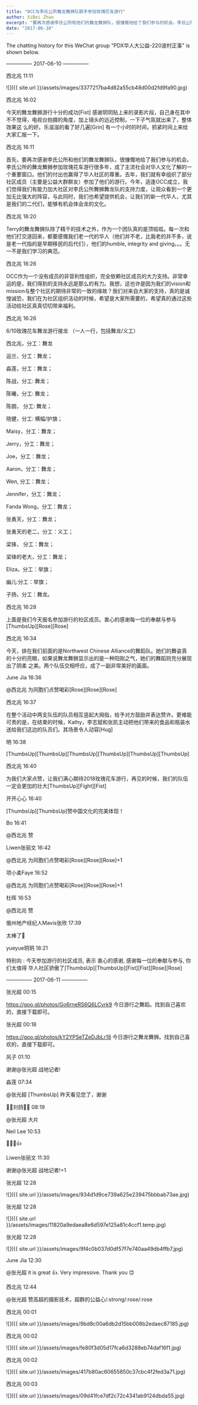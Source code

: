 ```yaml
---
title: "OCC与李氏公所舞龙舞狮队联手参加玫瑰花车游行"
author: XiBei Zhao
excerpt: "要再次感谢李氏公所和他们的舞龙舞狮队，很慷慨地给了我们参与的机会。李氏公所的舞龙舞狮参加玫瑰花车游行很多年，成了主流社会对华人文化了解的一个重要窗口。他们的付出也赢得了华人社区的尊重。去年，我们就有幸组织了部分社区成员（主要是公益大群群友）参加了他们的游行。今年，适逢OCC成立，我们觉得我们有能力加大社区对李氏公所舞狮舞龙队的支持力度，让观众看到一个更加无比强大的阵容，与此同时，我们也希望提供机会，让我们的新一代华人，尤其是我们的二代们，能够有机会体会龙的文化。"
date: "2017-06-10"
---
```

The chatting history for this WeChat group "PDX华人大公益-220波村正事" is shown below.

—————  2017-06-10  —————

西北兆  11:11

![]({{ site.url }}/assets/images/3377217ba4d82a55cb48d00d2fd9fa90.jpg)

西北兆  16:02

今天的舞龙舞狮游行十分的成功[Fist] 感谢玥玥贴上来的录影片段，自己身在其中不不觉得，电视台拍摄的角度，加上镜头的远近控制，一下子气氛就出来了，整体效果这
么的好。乐滋滋的看了好几遍[Grin] 有一个小时的时间，抓紧时间上来给大家汇报一下。

西北兆  16:11

首先，要再次感谢李氏公所和他们的舞龙舞狮队，很慷慨地给了我们参与的机会。李氏公所的舞龙舞狮参加玫瑰花车游行很多年，成了主流社会对华人文化了解的一个重要窗口。他们的付出也赢得了华人社区的尊重。去年，我们就有幸组织了部分社区成员（主要是公益大群群友）参加了他们的游行。今年，适逢OCC成立，我们觉得我们有能力加大社区对李氏公所舞狮舞龙队的支持力度，让观众看到一个更加无比强大的阵容，与此同时，我们也希望提供机会，让我们的新一代华人，尤其是我们的二代们，能够有机会体会龙的文化。

西北兆  16:20

Terry的舞龙舞狮队除了精干的技术之外，作为一个团队真的是顶呱呱。每一次和他们打交道回来，都要感慨我们老一代的华人（他们并不老，比我老的并不多，说是老一代指的是早期移民的后代们），他们的humble, integrity and giving。。。无一不是我们学习的典范。

西北兆  16:26

OCC作为一个没有成员的非营利性组织，完全依赖社区成员的大力支持。非常幸运的是，我们得到的支持永远是那么的有力。我想，这也许是因为我们的vision和mission与整个社区的期待非常的一致的缘故？我们对来自大家的支持，真的是诚惶诚恐，我们在为社区组织活动的时候，希望是大家所需要的，希望真的通过这些活动给社区真真切切带来福利。

西北兆  16:26

6/10玫瑰花车舞龙游行接龙 （一人一行，包括舞龙/义工）

西北兆，分工：舞龙

运兰，分工：舞龙；

淼莲，分工：舞龙；

陈战，分工:   舞龙；

陈曦，分工:   舞龙；

陈朗， 分工:  舞龙；

晓健，分工: 横幅/护旗；

Maisy，分工：舞龙；

Jerry，分工：舞龙；

Joe，分工：舞龙；

Aaron，分工：舞龙；

Wen, 分工：舞龙；                                

Jennifer，分工：舞龙；

Fanda Wong，分工：舞龙；

张勇天，分工：舞龙；

张勇天的老二，分工：义工；

梁锋， 分工：舞龙；

梁锋的老大，分工：舞龙；                                       

Eliza，分工：举旗；

幽儿:分工：举旗；

子扬，分工：舞龙。

西北兆  16:28

上面是我们今天报名参加游行的社区成员。衷心的感谢每一位的奉献与参与[ThumbsUp][Rose][Rose]


西北兆  16:34

今天，排在我们前面的是Northwest Chinese Alliance的舞蹈队。她们的舞姿真的十分的亮眼，如果说舞龙舞狮显示出的是一种阳刚之气，她们的舞蹈则充分展现出了阴柔
之美。两个队伍交相呼应，成了一副非常美好的画面。

June Jia  16:36

@西北兆 为同胞们点赞喝彩[Rose][Rose][Rose]

西北兆  16:37

在整个活动中两支队伍的队员相互竖起大拇指，给予对方鼓励并表达赞许。更难能可贵的是，在结束的时候，Kathy，李志斌和张凯主动把他们带来的食品和瓶装水送给我们这边的队员们。其场景令人动容[Hug]

明  16:38

[ThumbsUp][ThumbsUp][ThumbsUp][ThumbsUp][ThumbsUp][ThumbsUp]

西北兆  16:40

为我们大家点赞，让我们满心期待2018玫瑰花车游行，再见的时候，我们的队伍一定会更加的壮大[ThumbsUp][Fight][Fist]

开开心心  16:40

[ThumbsUp][ThumbsUp]赞中国文化的完美体现！

Bo  16:41

@西北兆 赞

Liwen张丽文  16:42

@西北兆 为同胞们点赞喝彩[Rose][Rose][Rose]+1

项小柔Faye  16:52

@西北兆 为同胞们点赞喝彩[Rose][Rose][Rose]+1

杜晖  16:53

@西北兆 赞

俄州地产经纪人Mavis张欣  17:39

太棒了👏

yueyue玥玥  18:21

特别向 : 今天参加游行的社区成员, 表示 衷心的感谢, 感谢每一位的奉献与参与, 你们太值得 华人社区骄傲了[ThumbsUp][ThumbsUp][Fist][Fist][Rose][Rose]

—————  2017-06-11  —————

张光超  00:15

https://goo.gl/photos/Go6rneRS6Q6LCvrk9 今日游行之舞蹈。找到自己喜欢的，直接下载即可。

张光超  00:18

https://goo.gl/photos/kY2YPSeTZeDJbLr18 今日游行之舞龙舞狮。找到自己喜欢的，直接下载即可。

风子  01:10

谢谢@张光超 战地记者!

淼莲  07:34

@张光超 [ThumbsUp] 昨天看见您了，谢谢

刘鸽  08:19

@张光超 大片

Neil Lee  10:53

👏👏👏👍

Liwen张丽文  11:30

谢谢@张光超 战地记者!+1

张光超  12:28

![]({{ site.url }}/assets/images/934d1d9ce739a625e239475bbbab73ae.jpg)

张光超  12:28

![]({{ site.url }}/assets/images/11820a9edaea8e6d597e125a81c4ccf1.temp.jpg)

张光超  12:28

![]({{ site.url }}/assets/images/9f4c0b037d0df57f7e740aa49db4ffb7.jpg)

June Jia  12:30

@张光超 it is great 👍. Very impressive. Thank you 😊

西北兆  12:44

@张光超 赞高超的摄影技术，超群的公益心/:strong/:rose/:rose

西北兆  00:01

![]({{ site.url }}/assets/images/9bd8c00a6db2d15bb008b2edaec87185.jpg)

西北兆  00:02

![]({{ site.url }}/assets/images/fe80f3d05d17fca6d3288eb74daf16f1.jpg)

西北兆  00:02

![]({{ site.url }}/assets/images/417b80ac60655850c37cbc4f2fed3a71.jpg)

西北兆  00:03

![]({{ site.url }}/assets/images/09d41fce7df2c72c4341ab9124dbda55.jpg)
